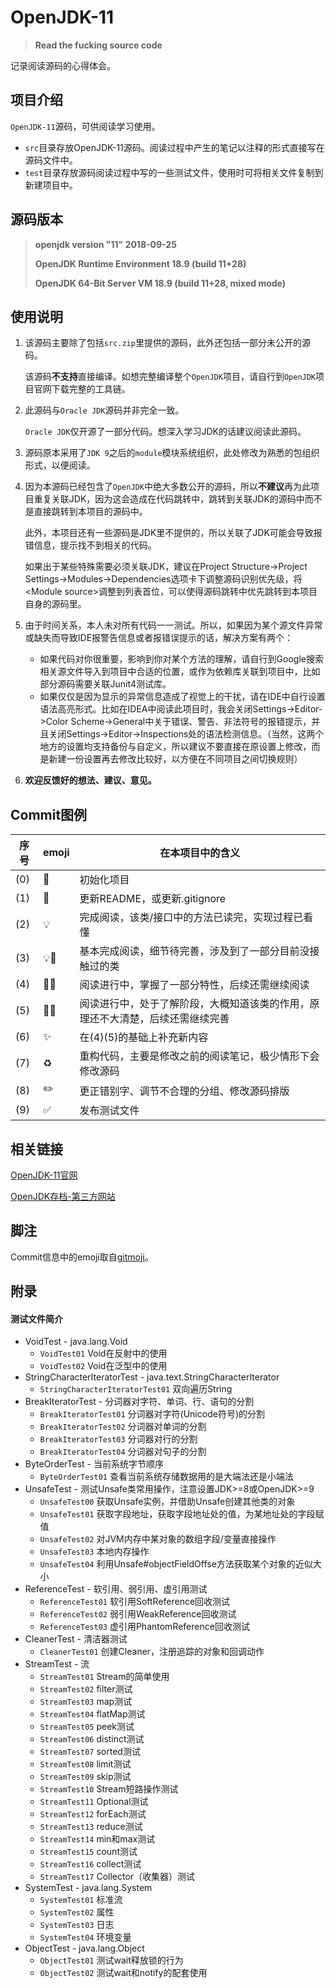 # OpenJDK-11

> **Read the fucking source code**

记录阅读源码的心得体会。

## 项目介绍
`OpenJDK-11`源码，可供阅读学习使用。

* `src`目录存放OpenJDK-11源码。阅读过程中产生的笔记以注释的形式直接写在源码文件中。
* `test`目录存放源码阅读过程中写的一些测试文件，使用时可将相关文件复制到新建项目中。

## 源码版本                                                   
> **openjdk version "11" 2018-09-25**
>
> **OpenJDK Runtime Environment 18.9 (build 11+28)**
>
> **OpenJDK 64-Bit Server VM 18.9 (build 11+28, mixed mode)**

## 使用说明
1. 该源码主要除了包括`src.zip`里提供的源码，此外还包括一部分未公开的源码。
   
   该源码**不支持**直接编译。如想完整编译整个`OpenJDK`项目，请自行到`OpenJDK`项目官网下载完整的工具链。
   
2. 此源码与`Oracle JDK`源码并非完全一致。
   
   `Oracle JDK`仅开源了一部分代码。想深入学习JDK的话建议阅读此源码。

3. 源码原本采用了`JDK 9`之后的`module`模块系统组织，此处修改为熟悉的包组织形式，以便阅读。

4. 因为本源码已经包含了`OpenJDK`中绝大多数公开的源码，所以**不建议**再为此项目重复关联JDK，因为这会造成在代码跳转中，跳转到关联JDK的源码中而不是直接跳转到本项目的源码中。
   
   此外，本项目还有一些源码是JDK里不提供的，所以关联了JDK可能会导致报错信息，提示找不到相关的代码。
   
   如果出于某些特殊需要必须关联JDK，建议在Project Structure->Project Settings->Modules->Dependencies选项卡下调整源码识别优先级，将\<Module source\>调整到列表首位，可以使得源码跳转中优先跳转到本项目自身的源码里。

5. 由于时间关系，本人未对所有代码一一测试。所以，如果因为某个源文件异常或缺失而导致IDE报警告信息或者报错误提示的话，解决方案有两个：
   * 如果代码对你很重要，影响到你对某个方法的理解，请自行到Google搜索相关源文件导入到项目中合适的位置，或作为依赖库关联到项目中，比如部分源码需要关联Junit4测试库。    
   * 如果仅仅是因为显示的异常信息造成了视觉上的干扰，请在IDE中自行设置语法高亮形式。比如在IDEA中阅读此项目时，我会关闭Settings->Editor->Color Scheme->General中关于错误、警告、非法符号的报错提示，并且关闭Settings->Editor->Inspections处的语法检测信息。（当然，这两个地方的设置均支持备份与自定义，所以建议不要直接在原设置上修改，而是新建一份设置再去修改比较好，以方便在不同项目之间切换规则）

6. **欢迎反馈好的想法、建议、意见。**

## Commit图例

| 序号 | emoji | 在本项目中的含义 |
| ---- | ----- | --------------- |
| (0) | :tada: | 初始化项目 |
| (1) | :memo: | 更新README，或更新.gitignore |
| (2) | :bulb: | 完成阅读，该类/接口中的方法已读完，实现过程已看懂 |
| (3) | :bulb::clown_face: | 基本完成阅读，细节待完善，涉及到了一部分目前没接触过的类 |
| (4) | :construction::sparkles: | 阅读进行中，掌握了一部分特性，后续还需继续阅读 |
| (5) | :construction::speech_balloon: | 阅读进行中，处于了解阶段，大概知道该类的作用，原理还不大清楚，后续还需继续完善 |
| (6) | :sparkles: | 在(4)(5)的基础上补充新内容 |
| (7) | :recycle: | 重构代码，主要是修改之前的阅读笔记，极少情形下会修改源码 |
| (8) | :pencil2: | 更正错别字、调节不合理的分组、修改源码排版 |
| (9) | :white_check_mark: | 发布测试文件 |

## 相关链接

[OpenJDK-11官网](http://jdk.java.net/11/)

[OpenJDK存档-第三方网站](https://adoptopenjdk.net/?variant=openjdk11&jvmVariant=hotspot)


## 脚注

Commit信息中的emoji取自[gitmoji](https://gitmoji.carloscuesta.me/)。

## 附录

#### 测试文件简介
* VoidTest - java.lang.Void
  * `VoidTest01` Void在反射中的使用
  * `VoidTest02` Void在泛型中的使用
* StringCharacterIteratorTest - java.text.StringCharacterIterator
  * `StringCharacterIteratorTest01` 双向遍历String
* BreakIteratorTest - 分词器对字符、单词、行、语句的分割
  * `BreakIteratorTest01` 分词器对字符(Unicode符号)的分割
  * `BreakIteratorTest02` 分词器对单词的分割
  * `BreakIteratorTest03` 分词器对行的分割
  * `BreakIteratorTest04` 分词器对句子的分割
* ByteOrderTest - 当前系统字节顺序
  * `ByteOrderTest01` 查看当前系统存储数据用的是大端法还是小端法
* UnsafeTest - 测试Unsafe类常用操作，注意设置JDK>=8或OpenJDK>=9
  * `UnsafeTest00` 获取Unsafe实例，并借助Unsafe创建其他类的对象
  * `UnsafeTest01` 获取字段地址，获取字段地址处的值，为某地址处的字段赋值
  * `UnsafeTest02` 对JVM内存中某对象的数组字段/变量直接操作
  * `UnsafeTest03` 本地内存操作
  * `UnsafeTest04` 利用Unsafe#objectFieldOffse方法获取某个对象的近似大小
* ReferenceTest - 软引用、弱引用、虚引用测试
  * `ReferenceTest01` 软引用SoftReference回收测试
  * `ReferenceTest02` 弱引用WeakReference回收测试
  * `ReferenceTest03` 虚引用PhantomReference回收测试
* CleanerTest - 清洁器测试
  * `CleanerTest01` 创建Cleaner，注册追踪的对象和回调动作
* StreamTest - 流
  * `StreamTest01` Stream的简单使用
  * `StreamTest02` filter测试
  * `StreamTest03` map测试
  * `StreamTest04` flatMap测试
  * `StreamTest05` peek测试
  * `StreamTest06` distinct测试
  * `StreamTest07` sorted测试
  * `StreamTest08` limit测试
  * `StreamTest09` skip测试
  * `StreamTest10` Stream短路操作测试
  * `StreamTest11` Optional测试
  * `StreamTest12` forEach测试
  * `StreamTest13` reduce测试
  * `StreamTest14` min和max测试
  * `StreamTest15` count测试
  * `StreamTest16` collect测试
  * `StreamTest17` Collector（收集器）测试
* SystemTest - java.lang.System
  * `SystemTest01` 标准流
  * `SystemTest02` 属性
  * `SystemTest03` 日志
  * `SystemTest04` 环境变量
* ObjectTest - java.lang.Object
  * `ObjectTest01` 测试wait释放锁的行为
  * `ObjectTest02` 测试wait和notify的配套使用
